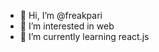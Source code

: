 - 👋 Hi, I’m @freakpari
- 👀 I’m interested in web
- 🌱 I’m currently learning react.js

<!---
freakpari/freakpari is a ✨ special ✨ repository because its `README.md` (this file) appears on your GitHub profile.
You can click the Preview link to take a look at your changes.
--->
